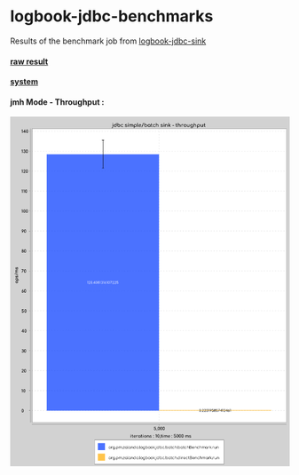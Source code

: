 # logbook-jdbc-benchmarks

Results of the benchmark job from [logbook-jdbc-sink](https://gitlab.com/mt4321138/logbook-jdbc-sink)


#### [raw result](jmh-result-logbook-jackson.json) 

#### [system](jmh-run-system.out) 


#### jmh Mode - Throughput : 

![chart](./jmh-result-logbook-jackson.png)
